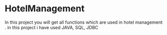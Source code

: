 # HotelManagement
In this project you will get all functions  which are used in hotel management . in this project i have used JAVA, SQL, JDBC
